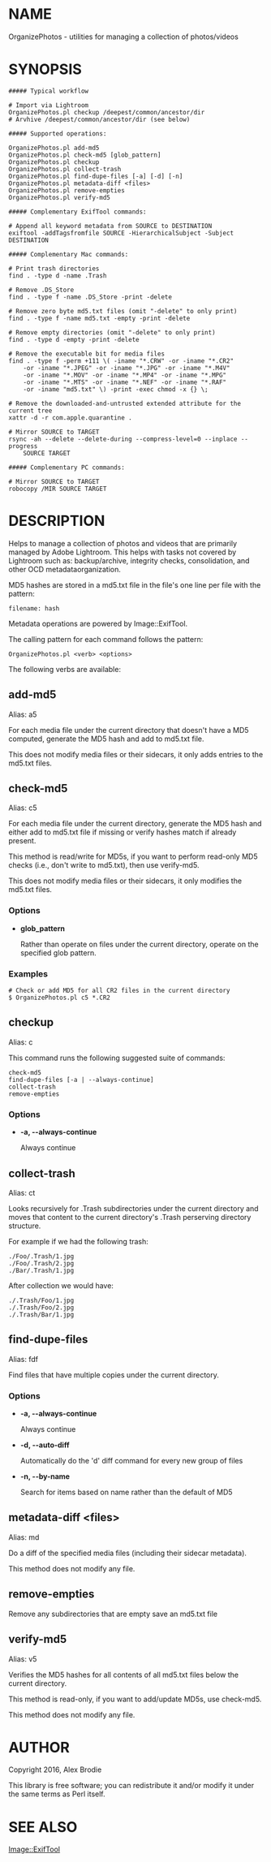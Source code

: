 # NAME

OrganizePhotos - utilities for managing a collection of photos/videos

# SYNOPSIS

    ##### Typical workflow

    # Import via Lightroom
    OrganizePhotos.pl checkup /deepest/common/ancestor/dir
    # Arvhive /deepest/common/ancestor/dir (see below)

    ##### Supported operations:

    OrganizePhotos.pl add-md5
    OrganizePhotos.pl check-md5 [glob_pattern]
    OrganizePhotos.pl checkup
    OrganizePhotos.pl collect-trash
    OrganizePhotos.pl find-dupe-files [-a] [-d] [-n]
    OrganizePhotos.pl metadata-diff <files>
    OrganizePhotos.pl remove-empties
    OrganizePhotos.pl verify-md5

    ##### Complementary ExifTool commands:

    # Append all keyword metadata from SOURCE to DESTINATION
    exiftool -addTagsfromfile SOURCE -HierarchicalSubject -Subject DESTINATION

    ##### Complementary Mac commands:

    # Print trash directories
    find . -type d -name .Trash

    # Remove .DS_Store
    find . -type f -name .DS_Store -print -delete

    # Remove zero byte md5.txt files (omit "-delete" to only print)
    find . -type f -name md5.txt -empty -print -delete

    # Remove empty directories (omit "-delete" to only print)
    find . -type d -empty -print -delete

    # Remove the executable bit for media files
    find . -type f -perm +111 \( -iname "*.CRW" -or -iname "*.CR2"
        -or -iname "*.JPEG" -or -iname "*.JPG" -or -iname "*.M4V"
        -or -iname "*.MOV" -or -iname "*.MP4" -or -iname "*.MPG"
        -or -iname "*.MTS" -or -iname "*.NEF" -or -iname "*.RAF"
        -or -iname "md5.txt" \) -print -exec chmod -x {} \;

    # Remove the downloaded-and-untrusted extended attribute for the current tree
    xattr -d -r com.apple.quarantine .

    # Mirror SOURCE to TARGET
    rsync -ah --delete --delete-during --compress-level=0 --inplace --progress 
        SOURCE TARGET

    ##### Complementary PC commands:

    # Mirror SOURCE to TARGET
    robocopy /MIR SOURCE TARGET

# DESCRIPTION

Helps to manage a collection of photos and videos that are primarily
managed by Adobe Lightroom. This helps with tasks not covered by
Lightroom such as: backup/archive, integrity checks, consolidation,
and other OCD metadataorganization.

MD5 hashes are stored in a md5.txt file in the file's one line per file
with the pattern:

    filename: hash

Metadata operations are powered by Image::ExifTool.

The calling pattern for each command follows the pattern:

    OrganizePhotos.pl <verb> <options>

The following verbs are available:

## add-md5

Alias: a5

For each media file under the current directory that doesn't have a
MD5 computed, generate the MD5 hash and add to md5.txt file.

This does not modify media files or their sidecars, it only adds entries
to the md5.txt files.

## check-md5

Alias: c5

For each media file under the current directory, generate the MD5 hash
and either add to md5.txt file if missing or verify hashes match if
already present.

This method is read/write for MD5s, if you want to perform read-only
MD5 checks (i.e., don't write to md5.txt), then use verify-md5.

This does not modify media files or their sidecars, it only modifies
the md5.txt files.

### Options

- **glob\_pattern**

    Rather than operate on files under the current directory, operate on
    the specified glob pattern.

### Examples

    # Check or add MD5 for all CR2 files in the current directory
    $ OrganizePhotos.pl c5 *.CR2

## checkup

Alias: c

This command runs the following suggested suite of commands:

    check-md5
    find-dupe-files [-a | --always-continue]
    collect-trash
    remove-empties

### Options

- **-a, --always-continue**

    Always continue

## collect-trash

Alias: ct

Looks recursively for .Trash subdirectories under the current directory
and moves that content to the current directory's .Trash perserving
directory structure.

For example if we had the following trash:

    ./Foo/.Trash/1.jpg
    ./Foo/.Trash/2.jpg
    ./Bar/.Trash/1.jpg

After collection we would have:

    ./.Trash/Foo/1.jpg
    ./.Trash/Foo/2.jpg
    ./.Trash/Bar/1.jpg

## find-dupe-files

Alias: fdf

Find files that have multiple copies under the current directory.

### Options

- **-a, --always-continue**

    Always continue

- **-d, --auto-diff**

    Automatically do the 'd' diff command for every new group of files

- **-n, --by-name**

    Search for items based on name rather than the default of MD5

## metadata-diff &lt;files>

Alias: md

Do a diff of the specified media files (including their sidecar metadata).

This method does not modify any file.

## remove-empties

Remove any subdirectories that are empty save an md5.txt file

## verify-md5

Alias: v5

Verifies the MD5 hashes for all contents of all md5.txt files below
the current directory.

This method is read-only, if you want to add/update MD5s, use check-md5.

This method does not modify any file.

# AUTHOR

Copyright 2016, Alex Brodie

This library is free software; you can redistribute it and/or modify it
under the same terms as Perl itself.

# SEE ALSO

[Image::ExifTool](https://metacpan.org/pod/Image::ExifTool)
